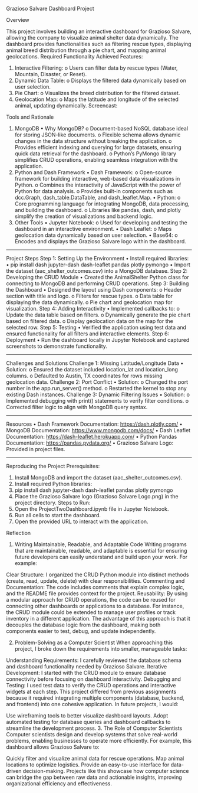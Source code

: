 Grazioso Salvare Dashboard Project

Overview

This project involves building an interactive dashboard for Grazioso Salvare, allowing the company to visualize animal shelter data dynamically. The dashboard provides functionalities such as filtering rescue types, displaying animal breed distribution through a pie chart, and mapping animal geolocations.
Required Functionality
Achieved Features:
1.	Interactive Filtering: 
o	Users can filter data by rescue types (Water, Mountain, Disaster, or Reset).
2.	Dynamic Data Table: 
o	Displays the filtered data dynamically based on user selection.
3.	Pie Chart: 
o	Visualizes the breed distribution for the filtered dataset.
4.	Geolocation Map: 
o	Maps the latitude and longitude of the selected animal, updating dynamically.
Screencast:
 

Tools and Rationale
1. MongoDB
•	Why MongoDB? 
o	Document-based NoSQL database ideal for storing JSON-like documents.
o	Flexible schema allows dynamic changes in the data structure without breaking the application.
o	Provides efficient indexing and querying for large datasets, ensuring quick data retrieval for the dashboard.
o	Python’s PyMongo library simplifies CRUD operations, enabling seamless integration with the application.
2. Python and Dash Framework
•	Dash Framework: 
o	Open-source framework for building interactive, web-based data visualizations in Python.
o	Combines the interactivity of JavaScript with the power of Python for data analysis.
o	Provides built-in components such as dcc.Graph, dash_table.DataTable, and dash_leaflet.Map.
•	Python: 
o	Core programming language for integrating MongoDB, data processing, and building the dashboard.
o	Libraries like pandas, dash, and plotly simplify the creation of visualizations and backend logic.
3. Other Tools
•	Jupyter Notebook: 
o	Used for developing and testing the dashboard in an interactive environment.
•	Dash Leaflet: 
o	Maps geolocation data dynamically based on user selection.
•	Base64: 
o	Encodes and displays the Grazioso Salvare logo within the dashboard.
________________________________________
Project Steps
Step 1: Setting Up the Environment
•	Install required libraries: 
•	pip install dash jupyter-dash dash-leaflet pandas plotly pymongo
•	Import the dataset (aac_shelter_outcomes.csv) into a MongoDB database.
Step 2: Developing the CRUD Module
•	Created the AnimalShelter Python class for connecting to MongoDB and performing CRUD operations.
Step 3: Building the Dashboard
•	Designed the layout using Dash components: 
o	Header section with title and logo.
o	Filters for rescue types.
o	Data table for displaying the data dynamically.
o	Pie chart and geolocation map for visualization.
Step 4: Adding Interactivity
•	Implemented callbacks to: 
o	Update the data table based on filters.
o	Dynamically generate the pie chart based on filtered data.
o	Display geolocation data on the map for the selected row.
Step 5: Testing
•	Verified the application using test data and ensured functionality for all filters and interactive elements.
Step 6: Deployment
•	Run the dashboard locally in Jupyter Notebook and captured screenshots to demonstrate functionality.
________________________________________
Challenges and Solutions
Challenge 1: Missing Latitude/Longitude Data
•	Solution: 
o	Ensured the dataset included location_lat and location_long columns.
o	Defaulted to Austin, TX coordinates for rows missing geolocation data.
Challenge 2: Port Conflict
•	Solution: 
o	Changed the port number in the app.run_server() method.
o	Restarted the kernel to stop any existing Dash instances.
Challenge 3: Dynamic Filtering Issues
•	Solution: 
o	Implemented debugging with print() statements to verify filter conditions.
o	Corrected filter logic to align with MongoDB query syntax.
________________________________________
Resources
•	Dash Framework Documentation: https://dash.plotly.com/
•	MongoDB Documentation: https://www.mongodb.com/docs/
•	Dash Leaflet Documentation: https://dash-leaflet.herokuapp.com/
•	Python Pandas Documentation: https://pandas.pydata.org/
•	Grazioso Salvare Logo: Provided in project files.
________________________________________
Reproducing the Project
Prerequisites:
1.	Install MongoDB and import the dataset (aac_shelter_outcomes.csv).
2.	Install required Python libraries: 
3.	pip install dash jupyter-dash dash-leaflet pandas plotly pymongo
4.	Place the Grazioso Salvare logo (Grazioso Salvare Logo.png) in the project directory.
Steps to Run:
1.	Open the ProjectTwoDashboard.ipynb file in Jupyter Notebook.
2.	Run all cells to start the dashboard.
3.	Open the provided URL to interact with the application.

Reflection
1. Writing Maintainable, Readable, and Adaptable Code
Writing programs that are maintainable, readable, and adaptable is essential for ensuring future developers can easily understand and build upon your work. For example:

Clear Structure: I organized the CRUD Python module into distinct methods (create, read, update, delete) with clear responsibilities.
Commenting and Documentation: The code includes comments that explain complex logic, and the README file provides context for the project.
Reusability: By using a modular approach for CRUD operations, the code can be reused for connecting other dashboards or applications to a database. For instance, the CRUD module could be extended to manage user profiles or track inventory in a different application.
The advantage of this approach is that it decouples the database logic from the dashboard, making both components easier to test, debug, and update independently.

2. Problem-Solving as a Computer Scientist
When approaching this project, I broke down the requirements into smaller, manageable tasks:

Understanding Requirements: I carefully reviewed the database schema and dashboard functionality needed by Grazioso Salvare.
Iterative Development: I started with the CRUD module to ensure database connectivity before focusing on dashboard interactivity.
Debugging and Testing: I used test data to verify the CRUD operations and interactive widgets at each step.
This project differed from previous assignments because it required integrating multiple components (database, backend, and frontend) into one cohesive application. In future projects, I would:

Use wireframing tools to better visualize dashboard layouts.
Adopt automated testing for database queries and dashboard callbacks to streamline the development process.
3. The Role of Computer Scientists
Computer scientists design and develop systems that solve real-world problems, enabling businesses to operate more efficiently. For example, this dashboard allows Grazioso Salvare to:

Quickly filter and visualize animal data for rescue operations.
Map animal locations to optimize logistics.
Provide an easy-to-use interface for data-driven decision-making.
Projects like this showcase how computer science can bridge the gap between raw data and actionable insights, improving organizational efficiency and effectiveness.
